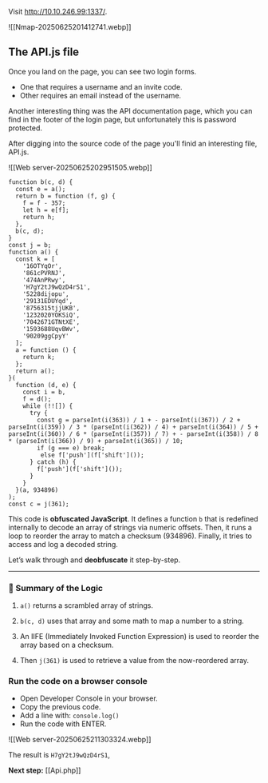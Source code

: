 Visit http://10.10.246.99:1337/.


![[Nmap-20250625201412741.webp]]

## The API.js file

Once you land on the page, you can see two login forms.
- One that requires a username and an invite code.
- Other requires an email instead of the username. 

Another interesting thing was the API documentation page, which you can find in the footer of the login page, but unfortunately this is password protected.  
  
After digging into the source code of the page you'll finid an interesting file, API.js.

![[Web server-20250625202951505.webp]]

```
function b(c, d) {
  const e = a();
  return b = function (f, g) {
    f = f - 357;
    let h = e[f];
    return h;
  },
  b(c, d);
}
const j = b;
function a() {
  const k = [
    '16OTYqOr',
    '861cPVRNJ',
    '474AnPRwy',
    'H7gY2tJ9wQzD4rS1',
    '5228dijopu',
    '29131EDUYqd',
    '8756315tjjUKB',
    '1232020YOKSiQ',
    '7042671GTNtXE',
    '1593688UqvBWv',
    '90209ggCpyY'
  ];
  a = function () {
    return k;
  };
  return a();
}(
  function (d, e) {
    const i = b,
    f = d();
    while (!![]) {
      try {
        const g = parseInt(i(363)) / 1 + - parseInt(i(367)) / 2 + parseInt(i(359)) / 3 * (parseInt(i(362)) / 4) + parseInt(i(364)) / 5 + parseInt(i(360)) / 6 * (parseInt(i(357)) / 7) + - parseInt(i(358)) / 8 * (parseInt(i(366)) / 9) + parseInt(i(365)) / 10;
        if (g === e) break;
         else f['push'](f['shift']());
      } catch (h) {
        f['push'](f['shift']());
      }
    }
  }(a, 934896)
);
const c = j(361);

```

This code is **obfuscated JavaScript**. It defines a function `b` that is redefined internally to decode an array of strings via numeric offsets. Then, it runs a loop to reorder the array to match a checksum (934896). Finally, it tries to access and log a decoded string.

Let’s walk through and **deobfuscate** it step-by-step.

---

### 🧠 Summary of the Logic

1. `a()` returns a scrambled array of strings.
    
2. `b(c, d)` uses that array and some math to map a number to a string.
    
3. An IIFE (Immediately Invoked Function Expression) is used to reorder the array based on a checksum.
    
4. Then `j(361)` is used to retrieve a value from the now-reordered array. 
### Run the code on a browser console

- Open  Developer Console in your browser.
- Copy the previous code.
- Add a line with: `console.log()`
- Run the code with ENTER.


![[Web server-20250625211303324.webp]]

The result is `H7gY2tJ9wQzD4rS1`,

**Next step:** [[Api.php]]



